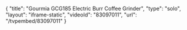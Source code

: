 {
    "title": "Gourmia GCG185 Electric Burr Coffee Grinder",
    "type": "solo",
    "layout": "iframe-static",
    "videoId": "83097011",
    "url": "\/tvpembed\/83097011"
}
